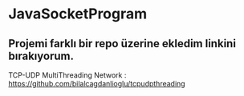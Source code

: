 # JavaSocketProgram

## Projemi farklı bir repo üzerine ekledim linkini bırakıyorum.
TCP-UDP MultiThreading Network : https://github.com/bilalcagdanlioglu/tcpudpthreading
